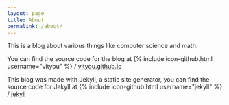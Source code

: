 ```yaml
---
layout: page
title: About
permalink: /about/
---
```


This is a blog about various things like computer science and math.

You can find the source code for the blog at {% include icon-github.html username="vityou" %} /
[vityou.github.io](https://github.com/vityou/vityou.github.io)

This blog was made with Jekyll, a static site generator, you can find the source code for Jekyll at
{% include icon-github.html username="jekyll" %} /
[jekyll](https://github.com/jekyll/jekyll)

